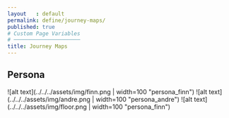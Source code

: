 ```yaml
---
layout   : default
permalink: define/journey-maps/
published: true
# Custom Page Variables
# ─────────────────────
title: Journey Maps
---
```

## Persona
![alt text](../../../assets/img/finn.png | width=100 "persona_finn")
![alt text](../../../assets/img/andre.png | width=100 "persona_andre")
![alt text](../../../assets/img/floor.png | width=100 "persona_finn")
